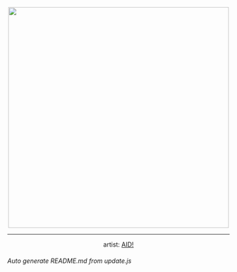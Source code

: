
<p align="center">
  <img width="500" src="https://nekos.best/api/v2/neko/0337.png">
  <hr/>
  <center>
    artist: <a href="https://www.pixiv.net/en/artworks/91856309">AID!</a>
  </center>
</p>


###### Auto generate README.md from update.js

